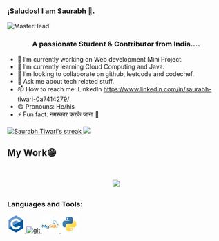 ### ¡Saludos! I am Saurabh 👋.


![MasterHead](https://www.eschoolnews.com/files/2021/02/coding-platform-STEM-code.jpg)   


<h3 align="center">A passionate Student & Contributor from India....</h3>

- 🔭 I’m currently working on Web development Mini Project.
- 🌱 I’m currently learning Cloud Computing and Java.
- 👯 I’m looking to collaborate on github, leetcode and codechef.
- 💬 Ask me about tech related stuff.
- 📫 How to reach me: LinkedIn https://www.linkedin.com/in/saurabh-tiwari-0a7414279/
- 😄 Pronouns: He/his
- ⚡ Fun fact: नमस्कार करके जाना 🙏
<p align="left">
    <a href="https://github-readme-streak-stats.herokuapp.com?user=Tripathiji27&theme=black-ice&stroke=060A0CD0">
        <img title="🔥 Get streak stats for your profile at git.io/streak-stats" alt="Saurabh Tiwari's streak" src="https://github-readme-streak-stats.herokuapp.com?user=Tripathiji27&theme=black-ice&stroke=060A0CD0"/>
        <img src = "https://github-readme-stats.vercel.app/api?username=Tripathiji27&&show_icons=true&title_color=ffffff&icon_color=bb2acf&text_color=daf7dc&bg_color=191919">
    </a>
</p>

<h2>My Work😁</h2>
<h1 align="center">
<img src="https://im5.ezgif.com/tmp/ezgif-5-dfbf0ee8d9.gif">
</h1>
<h3 align="left">Languages and Tools:</h3>
<p align="left"> <a href="https://www.cprogramming.com/" target="_blank" rel="noreferrer"> <img src="https://raw.githubusercontent.com/devicons/devicon/master/icons/c/c-original.svg" alt="c" width="40" height="40"/> </a> <a href="https://git-scm.com/" target="_blank" rel="noreferrer"> <img src="https://www.vectorlogo.zone/logos/git-scm/git-scm-icon.svg" alt="git" width="40" height="40"/> </a> <a href="https://www.mysql.com/" target="_blank" rel="noreferrer"> <img src="https://raw.githubusercontent.com/devicons/devicon/master/icons/mysql/mysql-original-wordmark.svg" alt="mysql" width="40" height="40"/> </a> <a href="https://www.python.org" target="_blank" rel="noreferrer"> <img src="https://raw.githubusercontent.com/devicons/devicon/master/icons/python/python-original.svg" alt="python" width="40" height="40"/> </a> </p>
